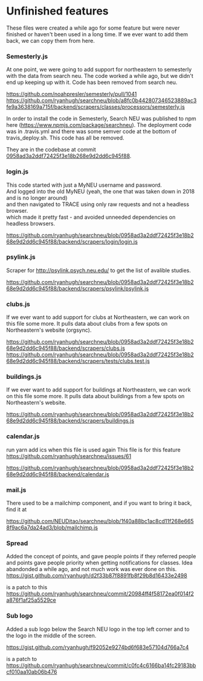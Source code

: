 # Unfinished features

These files were created a while ago for some feature but were never finished or haven't been used in a long time.
If we ever want to add them back, we can copy them from here.

### Semesterly.js

At one point, we were going to add support for northeastern to semesterly with the data from search neu. The code worked a while ago, but we didn't end up keeping up with it. Code has been removed from search neu.

https://github.com/noahpresler/semesterly/pull/1041
https://github.com/ryanhugh/searchneu/blob/a8fc0b442807346523889ac3fe9a3638169a715f/backend/scrapers/classes/processors/semesterly.js

In order to install the code in Semesterly, Search NEU was published to npm here (https://www.npmjs.com/package/searchneu). The deployment code was in .travis.yml and there was some semver code at the bottom of travis_deploy.sh. This code has all be removed.

They are in the codebase at commit [0958ad3a2ddf72425f3e18b268e9d2dd6c945f88](https://github.com/ryanhugh/searchneu/commit/0958ad3a2ddf72425f3e18b268e9d2dd6c945f88).

### login.js

This code started with just a MyNEU username and password.  
And logged into the old MyNEU (yeah, the one that was taken down in 2018 and is no longer around)  
and then navigated to TRACE using only raw requests and not a headless browser.  
which made it pretty fast - and avoided unneeded dependencies on headless browsers.

https://github.com/ryanhugh/searchneu/blob/0958ad3a2ddf72425f3e18b268e9d2dd6c945f88/backend/scrapers/login/login.js

### psylink.js

Scraper for http://psylink.psych.neu.edu/ to get the list of avalible studies.

https://github.com/ryanhugh/searchneu/blob/0958ad3a2ddf72425f3e18b268e9d2dd6c945f88/backend/scrapers/psylink/psylink.js

### clubs.js

If we ever want to add support for clubs at Northeastern, we can work on this file some more.
It pulls data about clubs from a few spots on Northeastern's website (orgsync).

https://github.com/ryanhugh/searchneu/blob/0958ad3a2ddf72425f3e18b268e9d2dd6c945f88/backend/scrapers/clubs.js
https://github.com/ryanhugh/searchneu/blob/0958ad3a2ddf72425f3e18b268e9d2dd6c945f88/backend/scrapers/tests/clubs.test.js

### buildings.js

If we ever want to add support for buildings at Northeastern, we can work on this file some more.
It pulls data about buildings from a few spots on Northeastern's website.

https://github.com/ryanhugh/searchneu/blob/0958ad3a2ddf72425f3e18b268e9d2dd6c945f88/backend/scrapers/buildings.js

### calendar.js

run yarn add ics when this file is used again
This file is for this feature https://github.com/ryanhugh/searchneu/issues/61

https://github.com/ryanhugh/searchneu/blob/0958ad3a2ddf72425f3e18b268e9d2dd6c945f88/backend/calendar.js

### mail.js

There used to be a mailchimp component, and if you want to bring it back, find it at

https://github.com/NEUDitao/searchneu/blob/1f40a88bc1ac8cd11f268e6658f9ac6a7da24ad3/blob/mailchimp.js

### Spread

Added the concept of points, and gave people points if they referred people and points gave people priority when getting notifications for classes. Idea abandonded a while ago, and not much work was ever done on this.
https://gist.github.com/ryanhugh/d2f33b87f8891fb8f29b8d16433e2498

is a patch to this https://github.com/ryanhugh/searchneu/commit/20984ff4f58172ea0f014f2a876f1af25a5529ce

### Sub logo

Added a sub logo below the Search NEU logo in the top left corner and to the logo in the middle of the screen.

https://gist.github.com/ryanhugh/f92052e9274bd6f683e57104d766a7c4

is a patch to https://github.com/ryanhugh/searchneu/commit/c0fc4c6166ba14fc29183bbcf010aa10ab06b476
